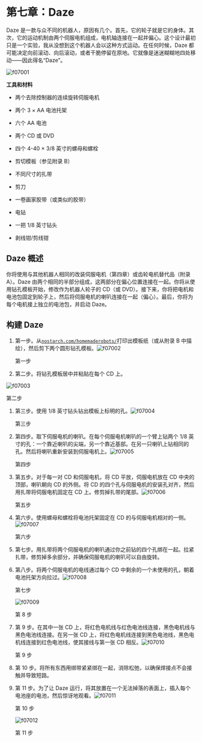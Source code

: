 # 第七章：Daze

Daze 是一款与众不同的机器人，原因有几个。首先，它的轮子就是它的身体。其次，它的运动机制由两个伺服电机组成，电机轴连接在一起并偏心。这个设计最初只是一个实验，我从没想到这个机器人会以这种方式运动。在任何时候，Daze 都可能决定向前滚动、向后滚动，或者干脆停留在原地。它就像是迷迷糊糊地四处移动——因此得名“Daze”。

![f07001](img/f07001.png)

**工具和材料**

+   两个去除控制器的连续旋转伺服电机

+   两个 3 × AA 电池托架

+   六个 AA 电池

+   两个 CD 或 DVD

+   四个 4-40 × 3/8 英寸的螺母和螺栓

+   剪切模板（参见附录 B）

+   不同尺寸的扎带

+   剪刀

+   一卷画家胶带（或类似的胶带）

+   电钻

+   一把 1/8 英寸钻头

+   剥线钳/剪线钳

## Daze 概述

你将使用与其他机器人相同的改装伺服电机（第四章）或齿轮电机替代品（附录 A）。Daze 由两个相同的半部分组成，这两部分在偏心位置连接在一起。你将从使用钻孔模板开始，修改作为机器人轮子的 CD（或 DVD）。接下来，你将把电机和电池包固定到轮子上，然后将伺服电机的喇叭连接在一起（偏心）。最后，你将为每个电机接上独立的电池包，并启动 Daze。

## 构建 Daze

1.  第一步。从[`nostarch.com/homemaderobots/`](https://nostarch.com/homemaderobots/)打印出模板纸（或从附录 B 中描绘），然后剪下两个圆形钻孔模板。![f07002](img/f07002.png)

    第一步

1.  第二步。将钻孔模板居中并粘贴在每个 CD 上。

![f07003](img/f07003.png)

第二步

1.  第三步。使用 1/8 英寸钻头钻出模板上标明的孔。![f07004](img/f07004.png)

    第三步

1.  第四步。取下伺服电机的喇叭。在每个伺服电机喇叭的一个臂上钻两个 1/8 英寸的孔：一个靠近喇叭的尖端，另一个靠近基部。在另一只喇叭上钻相同的孔。然后将喇叭重新安装到伺服电机上。![f07005](img/f07005.png)

    第四步

1.  第五步。对于每一对 CD 和伺服电机，将 CD 平放，伺服电机放在 CD 中央的顶部，喇叭朝向 CD 的外侧。将 CD 的四个孔与伺服电机的安装孔对齐，然后用扎带将伺服电机固定在 CD 上。修剪掉扎带的尾部。![f07006](img/f07006.png)

    第五步

1.  第六步。使用螺母和螺栓将电池托架固定在 CD 的与伺服电机相对的一侧。![f07007](img/f07007.png)

    第六步

1.  第七步。用扎带将两个伺服电机的喇叭通过你之前钻的四个孔绑在一起。拉紧扎带，修剪掉多余部分，并确保伺服电机的喇叭可以自由旋转。

1.  第八步。将两个伺服电机的电线通过每个 CD 中剩余的一个未使用的孔，朝着电池托架方向拉过。![f07008](img/f07008.png)

    第七步

    ![f07009](img/f07009.png)

    第 8 步

1.  第 9 步。在其中一张 CD 上，将红色电机线与红色电池线连接，黑色电机线与黑色电池线连接。在另一张 CD 上，将红色电机线连接到黑色电池线，黑色电机线连接到红色电池线，使其接线与第一张 CD 相反。![f07010](img/f07010.png)

    第 9 步

1.  第 10 步。将所有东西用绑带紧紧绑在一起，消除松弛，以确保焊接点不会接触并导致短路。

1.  第 11 步。为了让 Daze 运行，将其放置在一个无法掉落的表面上，插入每个电池座的电池，然后惊讶地观看。![f07011](img/f07011.png)

    第 10 步

    ![f07012](img/f07012.png)

    第 11 步
